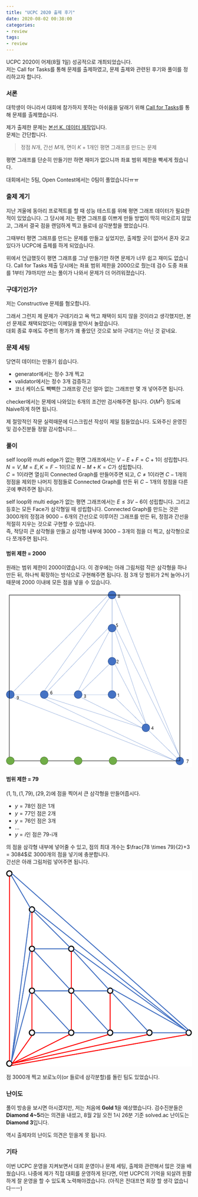 ```yaml
---
title: "UCPC 2020 출제 후기"
date: 2020-08-02 00:38:00
categories:
- review
tags:
- review
---
```


UCPC 2020이 어제(8월 1일) 성공적으로 개최되었습니다.<br>
저는 Call for Tasks를 통해 문제를 출제하였고, 문제 출제와 관련된 후기와 풀이를 정리하고자 합니다.

### 서론
대학생이 아니라서 대회에 참가하지 못하는 아쉬움을 달래기 위해 [Call for Tasks](http://ucpc.me/tasks/)를 통해 문제를 출제했습니다.

제가 출제한 문제는 [본선 K. 데이터 제작](https://www.acmicpc.net/problem/19552)입니다.<br>
문제는 간단합니다.

> 정점 $N$개, 간선 $M$개, 면이 $K+1$개인 평면 그래프를 만드는 문제

평면 그래프를 단순히 만들기만 하면 재미가 없으니까 좌표 범위 제한을 빡세게 줬습니다.

대회에서는 5팀, Open Contest에서는 0팀이 풀었습니다ㅠㅠ

### 출제 계기
지난 겨울에 동아리 프로젝트를 할 때 성능 테스트를 위해 평면 그래프 데이터가 필요한 적이 있었습니다. 그 당시에 저는 평면 그래프를 이쁘게 만들 방법이 딱히 떠오르지 않았고, 그래서 결국 점을 랜덤하게 찍고 들로네 삼각분할을 했었습니다.

그때부터 평면 그래프를 만드는 문제를 만들고 싶었지만, 출제할 곳이 없어서 혼자 갖고 있다가 UCPC에 출제를 하게 되었습니다.

위에서 언급했듯이 평면 그래프를 그냥 만들기만 하면 문제가 너무 쉽고 재미도 없습니다. Call for Tasks 제출 당시에는 좌표 범위 제한을 2000으로 줬는데 검수 도중 좌표를 1부터 79까지만 쓰는 풀이가 나와서 문제가 더 어려워졌습니다.

### 구데기인가?
저는 Constructive 문제를 혐오합니다.

그래서 그런지 제 문제가 구데기라고 욕 먹고 채택이 되지 않을 것이라고 생각했지만, 본선 문제로 채택되었다는 이메일을 받아서 놀랐습니다.<br>
대회 종료 후에도 주변의 평가가 꽤 좋았던 것으로 보아 구데기는 아닌 것 같네요.

### 문제 세팅
당연히 데이터는 만들기 쉽습니다.
* generator에서는 정수 3개 찍고
* validator에서는 정수 3개 검증하고
* 코너 케이스도 빽빽한 그래프랑 간선 얼마 없는 그래프만 몇 개 넣어주면 됩니다.

checker에서는 문제에 나와있는 6개의 조건만 검사해주면 됩니다. $O(M^2)$ 정도에 Naive하게 하면 됩니다.

제 절망적인 작문 실력때문에 디스크립션 작성이 제일 힘들었습니다. 도와주신 운영진 및 검수진분들 정말 감사합니다...

### 풀이
self loop와 multi edge가 없는 평면 그래프에서는 $V-E+F=C+1$이 성립합니다. $N=V,M=E,K=F-1$이므로 $N-M+K=C$가 성립합니다.<Br>
$C = 1$이라면 열심히 Connected Graph를 만들어주면 되고, $C \neq 1$이라면 $C-1$개의 정점을 제외한 나머지 정점들로 Connected Graph를 만든 뒤 $C-1$개의 정점을 다른 곳에 뿌려주면 됩니다.

self loop와 multi edge가 없는 평면 그래프에서는 $E \leq 3V-6$이 성립합니다. 그리고 등호는 모든 Face가 삼각형일 때 성립합니다. Connected Graph를 만드는 것은 $3000$개의 정점과 $9000-6$개의 간선으로 이루어진 그래프를 만든 뒤, 정점과 간선을 적절히 지우는 것으로 구현할 수 있습니다.<br>
즉, 적당히 큰 삼각형을 만들고 삼각형 내부에 $3000-3$개의 점을 더 찍고, 삼각형으로 다 쪼개주면 됩니다.

#### 범위 제한 = 2000
원래는 범위 제한이 2000이였습니다. 이 경우에는 아래 그림처럼 작은 삼각형을 하나 만든 뒤, 하나씩 확장하는 방식으로 구현해주면 됩니다. 점 3개 당 범위가 2씩 늘어나기 때문에 2000 이내에 모든 점을 넣을 수 있습니다.

![](../img/vef2000.png)

#### 범위 제한 = 79
$(1, 1), (1, 79), (29, 2)$에 점을 찍어서 큰 삼각형을 만들어줍시다.

* $y = 78$인 점은 1개
* $y = 77$인 점은 2개
* $y = 76$인 점은 3개
* ...
* $y = i$인 점은 79-i개

의 점을 삼각형 내부에 넣어줄 수 있고, 점의 최대 개수는 $\frac{78 \times 79}{2}+3 = 3084$로 3000개의 점을 넣기에 충분합니다.<br>
간선은 아래 그림처럼 넣어주면 됩니다.

![](../img/vef79.png)

점 3000개 찍고 보로노이(or 들로네 삼각분할)를 돌린 팀도 있었습니다.

### 난이도
풀이 방송을 보시면 아시겠지만, 저는 처음에 **Gold 1**을 예상했습니다. 검수진분들은 **Diamond 4~5**라는 의견을 내셨고, 8월 2일 오전 1시 26분 기준 solved.ac 난이도는 **Diamond 3**입니다.

역시 출제자의 난이도 의견은 믿을게 못 됩니다.

### 기타
이번 UCPC 운영을 지켜보면서 대회 운영이나 문제 세팅, 출제와 관련해서 많은 것을 배웠습니다. 나중에 제가 직접 대회를 운영하게 된다면, 이번 UCPC의 기억을 되살려 원활하게 잘 운영을 할 수 있도록 노력해야겠습니다. (아직은 전대프연 회장 할 생각 없습니다ㅡㅡ)
